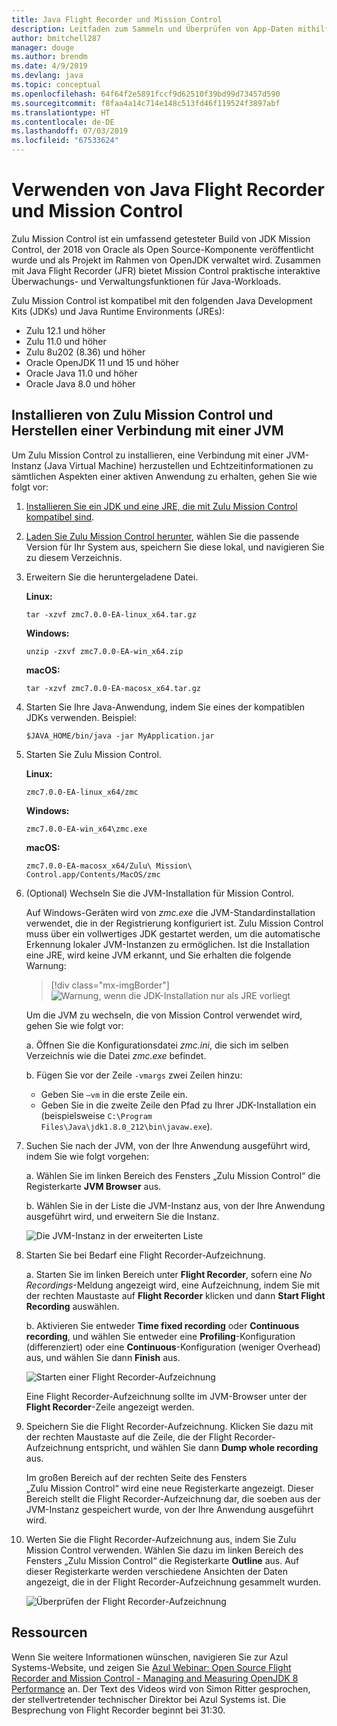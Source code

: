 ```yaml
---
title: Java Flight Recorder und Mission Control
description: Leitfaden zum Sammeln und Überprüfen von App-Daten mithilfe von Java Flight Recorder und Mission Control.
author: bmitchell287
manager: douge
ms.author: brendm
ms.date: 4/9/2019
ms.devlang: java
ms.topic: conceptual
ms.openlocfilehash: 64f64f2e5891fccf9d62510f39bd99d73457d590
ms.sourcegitcommit: f8faa4a14c714e148c513fd46f119524f3897abf
ms.translationtype: HT
ms.contentlocale: de-DE
ms.lasthandoff: 07/03/2019
ms.locfileid: "67533624"
---
```

# <a name="use-java-flight-recorder-and-mission-control"></a>Verwenden von Java Flight Recorder und Mission Control

Zulu Mission Control ist ein umfassend getesteter Build von JDK Mission Control, der 2018 von Oracle als Open Source-Komponente veröffentlicht wurde und als Projekt im Rahmen von OpenJDK verwaltet wird. Zusammen mit Java Flight Recorder (JFR) bietet Mission Control praktische interaktive Überwachungs- und Verwaltungsfunktionen für Java-Workloads.

Zulu Mission Control ist kompatibel mit den folgenden Java Development Kits (JDKs) und Java Runtime Environments (JREs):

* Zulu 12.1 und höher
* Zulu 11.0 und höher
* Zulu 8u202 (8.36) und höher
* Oracle OpenJDK 11 und 15 und höher
* Oracle Java 11.0 und höher
* Oracle Java 8.0 und höher

## <a name="install-zulu-mission-control-and-connect-to-a-jvm"></a>Installieren von Zulu Mission Control und Herstellen einer Verbindung mit einer JVM

Um Zulu Mission Control zu installieren, eine Verbindung mit einer JVM-Instanz (Java Virtual Machine) herzustellen und Echtzeitinformationen zu sämtlichen Aspekten einer aktiven Anwendung zu erhalten, gehen Sie wie folgt vor:

1.  [Installieren Sie ein JDK und eine JRE, die mit Zulu Mission Control kompatibel sind](java-jdk-install.md).

1.  [Laden Sie Zulu Mission Control herunter](https://www.azul.com/products/zulu-mission-control/), wählen Sie die passende Version für Ihr System aus, speichern Sie diese lokal, und navigieren Sie zu diesem Verzeichnis.

1.  Erweitern Sie die heruntergeladene Datei.

    **Linux:**

    ```cli
    tar -xzvf zmc7.0.0-EA-linux_x64.tar.gz
    ```

    **Windows:**

    ```cli
    unzip -zxvf zmc7.0.0-EA-win_x64.zip 
    ```

    **macOS:**

    ```cli
    tar -xzvf zmc7.0.0-EA-macosx_x64.tar.gz
    ```

1.  Starten Sie Ihre Java-Anwendung, indem Sie eines der kompatiblen JDKs verwenden. Beispiel:

    ```cli
    $JAVA_HOME/bin/java -jar MyApplication.jar
    ```

1.  Starten Sie Zulu Mission Control.

    **Linux:**

    ```cli
    zmc7.0.0-EA-linux_x64/zmc
    ```

    **Windows:**

    ```cli
    zmc7.0.0-EA-win_x64\zmc.exe 
    ```

    **macOS:**

    ```cli
    zmc7.0.0-EA-macosx_x64/Zulu\ Mission\ Control.app/Contents/MacOS/zmc
    ```

1.  (Optional) Wechseln Sie die JVM-Installation für Mission Control.

    Auf Windows-Geräten wird von *zmc.exe* die JVM-Standardinstallation verwendet, die in der Registrierung konfiguriert ist. Zulu Mission Control muss über ein vollwertiges JDK gestartet werden, um die automatische Erkennung lokaler JVM-Instanzen zu ermöglichen. Ist die Installation eine JRE, wird keine JVM erkannt, und Sie erhalten die folgende Warnung:

    > [!div class="mx-imgBorder"]
    ![Warnung, wenn die JDK-Installation nur als JRE vorliegt](../media/jdk/azul-jfr-1.png)

    Um die JVM zu wechseln, die von Mission Control verwendet wird, gehen Sie wie folgt vor: 

    a. Öffnen Sie die Konfigurationsdatei *zmc.ini*, die sich im selben Verzeichnis wie die Datei *zmc.exe* befindet.

    b. Fügen Sie vor der Zeile `-vmargs` zwei Zeilen hinzu:  

       * Geben Sie `–vm` in die erste Zeile ein.  
       * Geben Sie in die zweite Zeile den Pfad zu Ihrer JDK-Installation ein (beispielsweise `C:\Program Files\Java\jdk1.8.0_212\bin\javaw.exe`).

1.  Suchen Sie nach der JVM, von der Ihre Anwendung ausgeführt wird, indem Sie wie folgt vorgehen:

    a. Wählen Sie im linken Bereich des Fensters „Zulu Mission Control“ die Registerkarte **JVM Browser** aus.

    b. Wählen Sie in der Liste die JVM-Instanz aus, von der Ihre Anwendung ausgeführt wird, und erweitern Sie die Instanz.

    ![Die JVM-Instanz in der erweiterten Liste](../media/jdk/azul-jfr-2.png)


1.  Starten Sie bei Bedarf eine Flight Recorder-Aufzeichnung.

    a. Starten Sie im linken Bereich unter **Flight Recorder**, sofern eine *No Recordings*-Meldung angezeigt wird, eine Aufzeichnung, indem Sie mit der rechten Maustaste auf **Flight Recorder** klicken und dann **Start Flight Recording** auswählen.

    b. Aktivieren Sie entweder **Time fixed recording** oder **Continuous recording**, und wählen Sie entweder eine **Profiling**-Konfiguration (differenziert) oder eine **Continuous**-Konfiguration (weniger Overhead) aus, und wählen Sie dann **Finish** aus.

    ![Starten einer Flight Recorder-Aufzeichnung](../media/jdk/azul-jfr-3.png)

    Eine Flight Recorder-Aufzeichnung sollte im JVM-Browser unter der **Flight Recorder**-Zeile angezeigt werden.

1. Speichern Sie die Flight Recorder-Aufzeichnung. Klicken Sie dazu mit der rechten Maustaste auf die Zeile, die der Flight Recorder-Aufzeichnung entspricht, und wählen Sie dann **Dump whole recording** aus.

    Im großen Bereich auf der rechten Seite des Fensters „Zulu Mission Control“ wird eine neue Registerkarte angezeigt. Dieser Bereich stellt die Flight Recorder-Aufzeichnung dar, die soeben aus der JVM-Instanz gespeichert wurde, von der Ihre Anwendung ausgeführt wird.

1. Werten Sie die Flight Recorder-Aufzeichnung aus, indem Sie Zulu Mission Control verwenden. Wählen Sie dazu im linken Bereich des Fensters „Zulu Mission Control“ die Registerkarte **Outline** aus. Auf dieser Registerkarte werden verschiedene Ansichten der Daten angezeigt, die in der Flight Recorder-Aufzeichnung gesammelt wurden.
 
    ![Überprüfen der Flight Recorder-Aufzeichnung](../media/jdk/azul-jfr-4.png)

## <a name="resources"></a>Ressourcen

Wenn Sie weitere Informationen wünschen, navigieren Sie zur Azul Systems-Website, und zeigen Sie [Azul Webinar: Open Source Flight Recorder and Mission Control - Managing and Measuring OpenJDK 8 Performance](https://www.azul.com/presentation/azul-webinar-open-source-flight-recorder-and-mission-control-managing-and-measuring-openjdk-8-performance/) an. Der Text des Videos wird von Simon Ritter gesprochen, der stellvertretender technischer Direktor bei Azul Systems ist. Die Besprechung von Flight Recorder beginnt bei 31:30.

